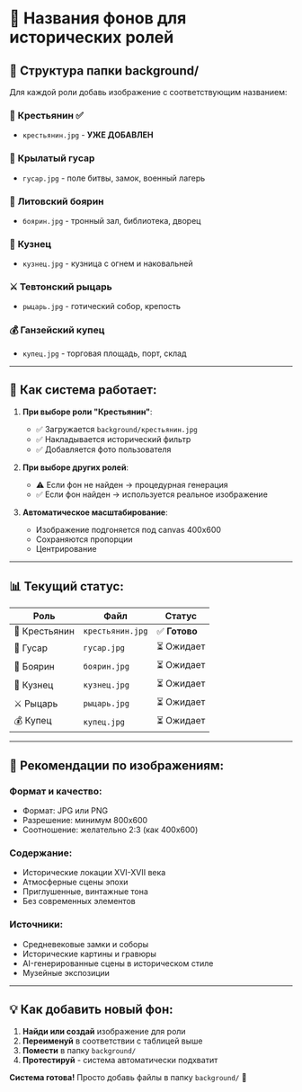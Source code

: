 # 🎨 Названия фонов для исторических ролей

## 📁 **Структура папки background/**

Для каждой роли добавь изображение с соответствующим названием:

### 🌾 **Крестьянин** ✅
- `крестьянин.jpg` - **УЖЕ ДОБАВЛЕН**

### 🏇 **Крылатый гусар**  
- `гусар.jpg` - поле битвы, замок, военный лагерь

### 👑 **Литовский боярин**
- `боярин.jpg` - тронный зал, библиотека, дворец

### 🔨 **Кузнец**
- `кузнец.jpg` - кузница с огнем и наковальней

### ⚔️ **Тевтонский рыцарь**
- `рыцарь.jpg` - готический собор, крепость

### 💰 **Ганзейский купец**
- `купец.jpg` - торговая площадь, порт, склад

---

## 🔧 **Как система работает:**

1. **При выборе роли "Крестьянин"**:
   - ✅ Загружается `background/крестьянин.jpg`
   - ✅ Накладывается исторический фильтр
   - ✅ Добавляется фото пользователя

2. **При выборе других ролей**:
   - ⚠️ Если фон не найден → процедурная генерация
   - ✅ Если фон найден → используется реальное изображение

3. **Автоматическое масштабирование**:
   - Изображение подгоняется под canvas 400x600
   - Сохраняются пропорции
   - Центрирование

---

## 📊 **Текущий статус:**

| Роль | Файл | Статус |
|------|------|--------|
| 🌾 Крестьянин | `крестьянин.jpg` | ✅ **Готово** |
| 🏇 Гусар | `гусар.jpg` | ⏳ Ожидает |
| 👑 Боярин | `боярин.jpg` | ⏳ Ожидает |
| 🔨 Кузнец | `кузнец.jpg` | ⏳ Ожидает |
| ⚔️ Рыцарь | `рыцарь.jpg` | ⏳ Ожидает |
| 💰 Купец | `купец.jpg` | ⏳ Ожидает |

---

## 🎨 **Рекомендации по изображениям:**

### **Формат и качество:**
- Формат: JPG или PNG
- Разрешение: минимум 800x600
- Соотношение: желательно 2:3 (как 400x600)

### **Содержание:**
- Исторические локации XVI-XVII века
- Атмосферные сцены эпохи
- Приглушенные, винтажные тона
- Без современных элементов

### **Источники:**
- Средневековые замки и соборы
- Исторические картины и гравюры
- AI-генерированные сцены в историческом стиле
- Музейные экспозиции

---

## 💡 **Как добавить новый фон:**

1. **Найди или создай** изображение для роли
2. **Переименуй** в соответствии с таблицей выше
3. **Помести** в папку `background/`
4. **Протестируй** - система автоматически подхватит

**Система готова!** Просто добавь файлы в папку `background/` 🎉
